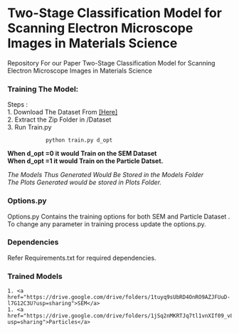 
# Two-Stage Classification Model for Scanning Electron Microscope Images in Materials Science
 Repository For our Paper Two-Stage Classification Model for Scanning Electron Microscope Images in Materials Science
 
 ### Training The Model:
 Steps : <br>
        1. Download The Dataset From <a href="https://drive.google.com/file/d/1n_U_zcuVCVaREkWzG-T6gkWUp2DhrYGk/view?usp=sharing">[Here]<a><br>
        2. Extract the Zip Folder in /Dataset<br>
        3. Run Train.py
            
```
            python train.py d_opt
```
            
 <strong>When d_opt =0 it would Train on the SEM Dataset</strong> <br>
 <strong> When d_opt =1 it would Train on the Particle Datset.</strong>
    
 <i> The Models Thus Generated Would Be Stored in the Models Folder <br> The Plots Generated would be stored in Plots Folder. </i>
 ### Options.py
 Options.py Contains the training options for both SEM and Particle Dataset . To change any parameter in training process update the options.py.
 
 ### Dependencies
 Refer Requirements.txt for required dependencies.
 
 ### Trained Models
    1. <a href="https://drive.google.com/drive/folders/1tuyq9sUbRD4OnRO9AZJFUuD-l7G12C3U?usp=sharing">SEM</a>
    1. <a href="https://drive.google.com/drive/folders/1jSq2nMKRTJq7tl1vnXIf09_v8Dd5CfCq?usp=sharing">Particles</a>
 
